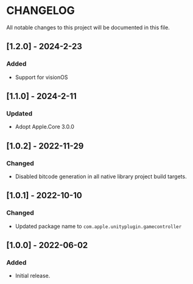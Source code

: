 # CHANGELOG
All notable changes to this project will be documented in this file.

## [1.2.0] - 2024-2-23
### Added
- Support for visionOS

## [1.1.0] - 2024-2-11
### Updated
- Adopt Apple.Core 3.0.0

## [1.0.2] - 2022-11-29
### Changed
- Disabled bitcode generation in all native library project build targets.

## [1.0.1] - 2022-10-10
### Changed
- Updated package name to `com.apple.unityplugin.gamecontroller`

## [1.0.0] - 2022-06-02
### Added
- Initial release.
